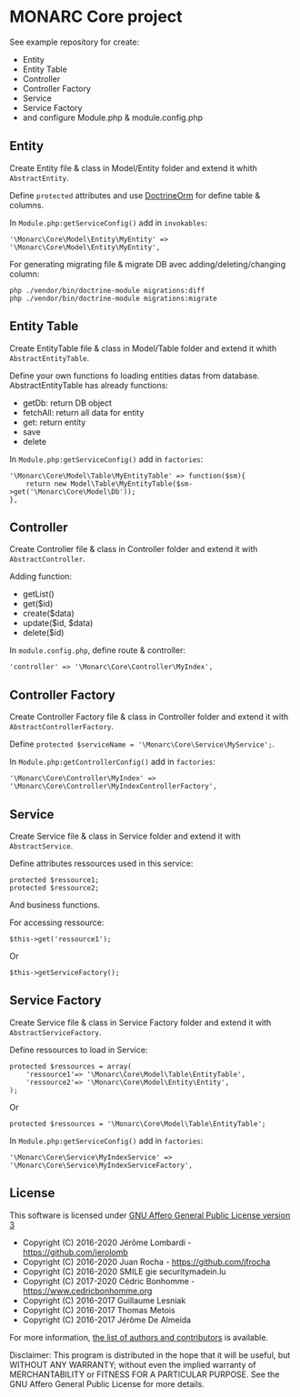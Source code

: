 MONARC Core project
===================


See example repository for create:

* Entity
* Entity Table
* Controller
* Controller Factory
* Service
* Service Factory
* and configure Module.php & module.config.php

Entity
------

Create Entity file & class in Model/Entity folder and extend it whith `AbstractEntity`.

Define `protected` attributes and use [DoctrineOrm][1] for define table & columns.

In `Module.php:getServiceConfig()` add in `invokables`:

	'\Monarc\Core\Model\Entity\MyEntity' => '\Monarc\Core\Model\Entity\MyEntity',

For generating migrating file & migrate DB avec adding/deleting/changing column:

	php ./vendor/bin/doctrine-module migrations:diff
	php ./vendor/bin/doctrine-module migrations:migrate


Entity Table
------------

Create EntityTable file & class in Model/Table folder and extend it whith `AbstractEntityTable`.

Define your own functions fo loading entities datas from database.
AbstractEntityTable has already functions:

* getDb: return DB object
* fetchAll: return all data for entity
* get: return entity
* save
* delete

In `Module.php:getServiceConfig()` add in `factories`:

	'\Monarc\Core\Model\Table\MyEntityTable' => function($sm){
        return new Model\Table\MyEntityTable($sm->get('\Monarc\Core\Model\Db'));
    },


Controller
----------

Create Controller file & class in Controller folder and extend it with `AbstractController`.

Adding function:

* getList()
* get($id)
* create($data)
* update($id, $data)
* delete($id)

In `module.config.php`, define route & controller:

	'controller' => '\Monarc\Core\Controller\MyIndex',


Controller Factory
------------------

Create Controller Factory file & class in Controller folder and extend it with `AbstractControllerFactory`.

Define `protected $serviceName = '\Monarc\Core\Service\MyService';`.

In `Module.php:getControllerConfig()` add in `factories`:

	'\Monarc\Core\Controller\MyIndex' => '\Monarc\Core\Controller\MyIndexControllerFactory',


Service
-------

Create Service file & class in Service folder and extend it with `AbstractService`.

Define attributes ressources used in this service:

	protected $ressource1;
	protected $ressource2;

And business functions.

For accessing ressource:

	$this->get('ressource1');

Or

	$this->getServiceFactory();


Service Factory
---------------

Create Service file & class in Service Factory folder and extend it with `AbstractServiceFactory`.

Define ressources to load in Service:

	protected $ressources = array(
		'ressource1'=> '\Monarc\Core\Model\Table\EntityTable',
		'ressource2'=> '\Monarc\Core\Model\Entity\Entity',
	);

Or

	protected $ressources = '\Monarc\Core\Model\Table\EntityTable';

In `Module.php:getServiceConfig()` add in `factories`:

	'\Monarc\Core\Service\MyIndexService' => '\Monarc\Core\Service\MyIndexServiceFactory',


License
-------

This software is licensed under
[GNU Affero General Public License version 3](http://www.gnu.org/licenses/agpl-3.0.html)

- Copyright (C) 2016-2020 Jérôme Lombardi - https://github.com/jerolomb
- Copyright (C) 2016-2020 Juan Rocha - https://github.com/jfrocha
- Copyright (C) 2016-2020 SMILE gie securitymadein.lu
- Copyright (C) 2017-2020 Cédric Bonhomme - https://www.cedricbonhomme.org
- Copyright (C) 2016-2017 Guillaume Lesniak
- Copyright (C) 2016-2017 Thomas Metois
- Copyright (C) 2016-2017 Jérôme De Almeida

For more information, [the list of authors and contributors](AUTHORS) is available.

Disclaimer: This program is distributed in the hope that it will be useful, but
WITHOUT ANY WARRANTY; without even the implied warranty of MERCHANTABILITY or
FITNESS FOR A PARTICULAR PURPOSE.
See the GNU Affero General Public License for more details.



[^1]: https://stevenwilliamalexander.wordpress.com/2013/09/25/zf2-restful-api-example/
[^2]: https://www.youtube.com/watch?v=CGEDNMzWoFk
[^3]: http://docs.doctrine-project.org/projects/doctrine-orm/en/latest/reference/basic-mapping.html

[1]: http://docs.doctrine-project.org/projects/doctrine-orm/en/latest/reference/basic-mapping.html
